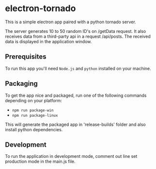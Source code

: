 # electron-tornado
This is a simple electron app paired with a python tornado server.

The server generates 10 to 50 random ID's on /getData request. It also receives data from a third-party api in a request /api/posts. The received data is displayed in the application window.

## Prerequisites
To run this app you'll need `Node.js` and `python` installed on your machine.

## Packaging
To get the app nice and packaged, run one of the following commands depending on your platform:
- `npm run package-win`
- `npm run package-linux`

This will generate the packaged app in 'release-builds' folder and also install python dependencies.

## Development
To run the application in development mode, comment out line set production mode in the main.js file.
